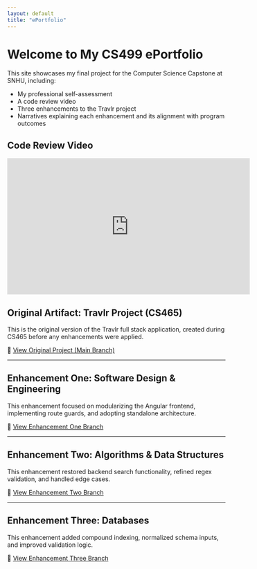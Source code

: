 ```yaml
---
layout: default
title: "ePortfolio"
---
```


# Welcome to My CS499 ePortfolio

This site showcases my final project for the Computer Science Capstone at SNHU, including:

- My professional self-assessment
- A code review video
- Three enhancements to the Travlr project
- Narratives explaining each enhancement and its alignment with program outcomes

## Code Review Video

<iframe width="560" height="315" src="https://youtu.be/OFDothTvoj4" title="Travlr Project Code Review" frameborder="0" allowfullscreen></iframe>

## Original Artifact: Travlr Project (CS465)

This is the original version of the Travlr full stack application, created during CS465 before any enhancements were applied.

🔗 <a href="https://github.com/joselgarza/cs465-fullstack/tree/main" target="_blank">View Original Project (Main Branch)</a>

---

## Enhancement One: Software Design & Engineering

This enhancement focused on modularizing the Angular frontend, implementing route guards, and adopting standalone architecture.

🔗 <a href="https://github.com/joselgarza/cs465-fullstack/tree/enhancement-one" target="_blank">View Enhancement One Branch</a>

---

## Enhancement Two: Algorithms & Data Structures

This enhancement restored backend search functionality, refined regex validation, and handled edge cases.

🔗 <a href="https://github.com/joselgarza/cs465-fullstack/tree/enhancement-two" target="_blank">View Enhancement Two Branch</a>

---

## Enhancement Three: Databases

This enhancement added compound indexing, normalized schema inputs, and improved validation logic.

🔗 <a href="https://github.com/joselgarza/cs465-fullstack/tree/enhancement-three" target="_blank">View Enhancement Three Branch</a>

